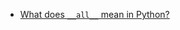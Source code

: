 - [What does `__all__` mean in Python?](https://stackoverflow.com/questions/44834/what-does-all-mean-in-python)
